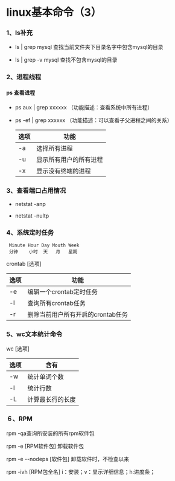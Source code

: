 # linux基本命令（3）

### 1、ls补充

- ls | grep mysql  查找当前文件夹下目录名字中包含mysql的目录

- ls | grep -v mysql 查找不包含mysql的目录　　　　　　　　　

### 2、进程线程

#### ps 查看进程

- ps aux | grep xxxxxx		（功能描述：查看系统中所有进程）  

- ps -ef | grep xxxxxx		（功能描述：可以查看子父进程之间的关系）     		

  | 选项 | 功能                   |
  | ---- | ---------------------- |
  | -a   | 选择所有进程           |
  | -u   | 显示所有用户的所有进程 |
  | -x   | 显示没有终端的进程     |

  

### 3、查看端口占用情况

- netstat -anp

- netstat -nultp

### 4、系统定时任务

````
 Minute Hour Day Mouth Week
 分钟    小时  天   月   星期
````

crontab [选项]

| 选项 | 功能                              |
| ---- | --------------------------------- |
| -e   | 编辑一个crontab定时任务           |
| -l   | 查询所有crontab任务               |
| -r   | 删除当前用户所有开启的crontab任务 |

### 5、wc文本统计命令

wc [选项]

| 选项 | 含有             |
| ---- | ---------------- |
| -w   | 统计单词个数     |
| -l   | 统计行数         |
| -L   | 计算最长行的长度 |

### ６、RPM

rpm -qa查询所安装的所有rpm软件包

rpm -e [RPM软件包]     卸载软件包

rpm -e --nodeps [软件包]   卸载软件时，不检查以来

rpm -ivh [RPM包全名]  i：安装；v：显示详细信息；h:进度条；



